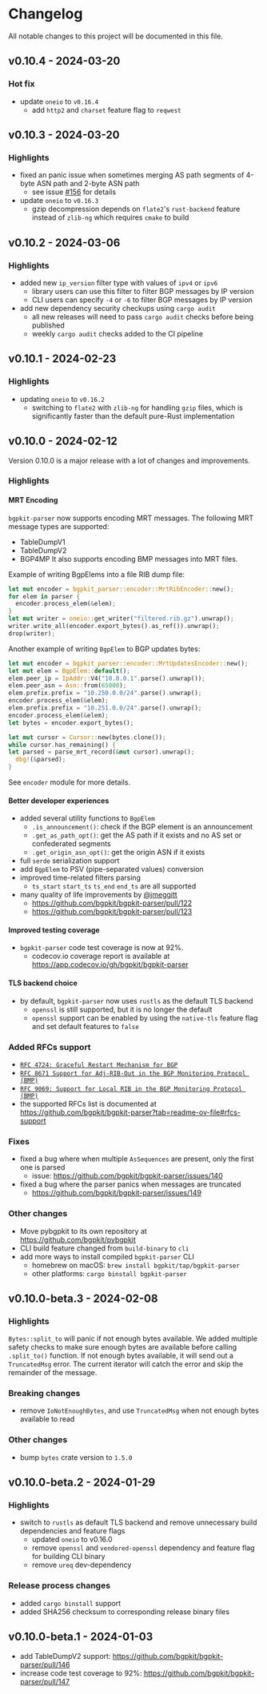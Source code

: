 # Changelog

All notable changes to this project will be documented in this file.

## v0.10.4 - 2024-03-20

### Hot fix

* update `oneio` to `v0.16.4`
  * add `http2` and `charset` feature flag to `reqwest`

## v0.10.3 - 2024-03-20

### Highlights

* fixed an panic issue when sometimes merging AS path segments of 4-byte ASN path and 2-byte ASN path
  * see issue [#156](https://github.com/bgpkit/bgpkit-parser/issues/156) for details
* update `oneio` to `v0.16.3`
  * gzip decompression depends on `flate2`'s `rust-backend` feature instead of `zlib-ng` which requires `cmake` to build

## v0.10.2 - 2024-03-06

### Highlights

* added new `ip_version` filter type with values of `ipv4` or `ipv6`
  * library users can use this filter to filter BGP messages by IP version 
  * CLI users can specify `-4` or `-6` to filter BGP messages by IP version
* add new dependency security checkups using `cargo audit`
  * all new releases will need to pass `cargo audit` checks before being published
  * weekly `cargo audit` checks added to the CI pipeline

## v0.10.1 - 2024-02-23

### Highlights

* updating `oneio` to `v0.16.2`
  * switching to `flate2` with `zlib-ng` for handling `gzip` files, which is significantly faster than the default pure-Rust implementation

## v0.10.0 - 2024-02-12

Version 0.10.0 is a major release with a lot of changes and improvements.

### Highlights

#### MRT Encoding

`bgpkit-parser` now supports encoding MRT messages. The following MRT message types are supported:
- TableDumpV1
- TableDumpV2
- BGP4MP
It also supports encoding BMP messages into MRT files.

Example of writing BgpElems into a file RIB dump file:
```rust
let mut encoder = bgpkit_parser::encoder::MrtRibEncoder::new();
for elem in parser {
  encoder.process_elem(&elem);
}
let mut writer = oneio::get_writer("filtered.rib.gz").unwrap();
writer.write_all(encoder.export_bytes().as_ref()).unwrap();
drop(writer);
```

Another example of writing `BgpElem` to BGP updates bytes:
```rust
let mut encoder = bgpkit_parser::encoder::MrtUpdatesEncoder::new();
let mut elem = BgpElem::default();
elem.peer_ip = IpAddr::V4("10.0.0.1".parse().unwrap());
elem.peer_asn = Asn::from(65000);
elem.prefix.prefix = "10.250.0.0/24".parse().unwrap();
encoder.process_elem(&elem);
elem.prefix.prefix = "10.251.0.0/24".parse().unwrap();
encoder.process_elem(&elem);
let bytes = encoder.export_bytes();

let mut cursor = Cursor::new(bytes.clone());
while cursor.has_remaining() {
let parsed = parse_mrt_record(&mut cursor).unwrap();
  dbg!(&parsed);
}
```

See `encoder` module for more details.

#### Better developer experiences

- added several utility functions to `BgpElem`
  - `.is_announcement()`: check if the BGP element is an announcement
  - `.get_as_path_opt()`: get the AS path if it exists and no AS set or confederated segments
  - `.get_origin_asn_opt()`: get the origin ASN if it exists
- full `serde` serialization support
- add `BgpElem` to PSV (pipe-separated values) conversion
- improved time-related filters parsing
  - `ts_start` `start_ts` `ts_end` `end_ts` are all supported
- many quality of life improvements by [@jmeggitt](https://github.com/jmeggitt)
  - https://github.com/bgpkit/bgpkit-parser/pull/122
  - https://github.com/bgpkit/bgpkit-parser/pull/123

#### Improved testing coverage

- `bgpkit-parser` code test coverage is now at 92%.
  - codecov.io coverage report is available at https://app.codecov.io/gh/bgpkit/bgpkit-parser

#### TLS backend choice

- by default, `bgpkit-parser` now uses `rustls` as the default TLS backend
  - `openssl` is still supported, but it is no longer the default
  - `openssl` support can be enabled by using the `native-tls` feature flag and set default features to `false`

### Added RFCs support

- [`RFC 4724: Graceful Restart Mechanism for BGP`][rfc4724]
- [`RFC 8671 Support for Adj-RIB-Out in the BGP Monitoring Protocol (BMP)`][rfc8671]
- [`RFC 9069: Support for Local RIB in the BGP Monitoring Protocol (BMP)`][rfc9069]
- the supported RFCs list is documented at https://github.com/bgpkit/bgpkit-parser?tab=readme-ov-file#rfcs-support

[rfc4724]: https://www.rfc-editor.org/rfc/rfc4724
[rfc8671]: https://www.rfc-editor.org/rfc/rfc8671
[rfc9069]: https://www.rfc-editor.org/rfc/rfc9069

### Fixes

- fixed a bug where when multiple `AsSequences` are present, only the first one is parsed
  - issue: https://github.com/bgpkit/bgpkit-parser/issues/140
- fixed a bug where the parser panics when messages are truncated
  - https://github.com/bgpkit/bgpkit-parser/issues/149

### Other changes

- Move pybgpkit to its own repository at https://github.com/bgpkit/pybgpkit
- CLI build feature changed from `build-binary` to `cli`
- add more ways to install compiled `bgpkit-parser` CLI
  - homebrew on macOS: `brew install bgpkit/tap/bgpkit-parser`
  - other platforms: `cargo binstall bgpkit-parser`

## v0.10.0-beta.3 - 2024-02-08

### Highlights

`Bytes::split_to` will panic if not enough bytes available. 
We added multiple safety checks to make sure enough bytes are available before calling `.split_to()` function.
If not enough bytes available, it will send out a `TruncatedMsg` error.
The current iterator will catch the error and skip the remainder of the message.

### Breaking changes

- remove `IoNotEnoughBytes`, and use `TruncatedMsg` when not enough bytes available to read

### Other changes

- bump `bytes` crate version to `1.5.0`

## v0.10.0-beta.2 - 2024-01-29

### Highlights

- switch to `rustls` as default TLS backend and remove unnecessary build dependencies and feature flags
  - updated `oneio` to v0.16.0
  - remove `openssl` and `vendored-openssl` dependency and feature flag for building CLI binary
  - remove `ureq` dev-dependency

### Release process changes

- added `cargo binstall` support
- added SHA256 checksum to corresponding release binary files

## v0.10.0-beta.1 - 2024-01-03

* add TableDumpV2 support: https://github.com/bgpkit/bgpkit-parser/pull/146
* increase code test coverage to 92%: https://github.com/bgpkit/bgpkit-parser/pull/147
